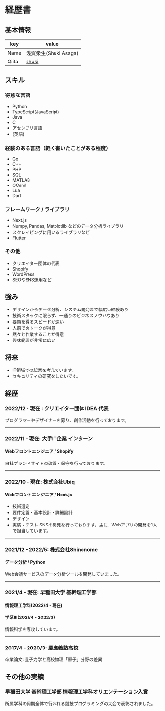 # 経歴書

## 基本情報
|key|value|
|---|-----|
|Name|浅賀衆生(Shuki Asaga)|
|Qiita|[shuki](https://qiita.com/shuki)|

## スキル
### 得意な言語
- Python
- TypeScript(JavaScript)
- Java
- C
- アセンブリ言語
- (英語)

### 経験のある言語（軽く書いたことがある程度）
- Go
- C++
- PHP
- SQL
- MATLAB
- OCaml
- Lua
- Dart


### フレームワーク / ライブラリ
- Next.js
- Numpy, Pandas, Matplotlib などのデータ分析ライブラリ
- スクレイピングに用いるライブラリなど
- Flutter

### その他
- クリエイター団体の代表
- Shopify
- WordPress
- SEOやSNS運用など

## 強み
- デザインからデータ分析、システム開発まで幅広い経験あり
- 技術スタックに限らず、一通りのビジネスノウハウあり
- 要領を得るスピードが速い
- 人前でのトークが得意
- 黙々と作業することが得意
- 興味範囲が非常に広い

## 将来
- IT領域での起業を考えています。
- セキュリティの研究をしたいです。

## 経歴

### 2022/12 - 現在 : クリエイター団体 IDEA 代表
プログラマーやデザイナーを募り、創作活動を行っております。

---
### 2022/11 - 現在: 大手IT企業 インターン
#### Webフロントエンジニア / Shopify

自社ブランドサイトの改善・保守を行っております。

---
### 2022/10 - 現在: 株式会社Ubiq
#### Webフロントエンジニア / Next.js
- 技術選定
- 要件定義・基本設計・詳細設計
- デザイン
- 実装・テスト
SNSの開発を行っております。主に、Webアプリの開発を1人で担当しています。

---
### 2021/12 - 2022/5: 株式会社Shinonome
#### データ分析 / Python
Web会議サービスのデータ分析ツールを開発していました。

---
### 2021/4 - 現在: 早稲田大学 基幹理工学部
#### 情報理工学科(2022/4 - 現在)
#### 学系Ⅲ(2021/4 - 2022/3)
情報科学を専攻しています。

---
### 2017/4 - 2020/3: 慶應義塾高校
卒業論文: 量子力学と高校物理「原子」分野の差異

## その他の実績

### 早稲田大学 基幹理工学部 情報理工学科オリエンテーション入賞
所属学科の同期全体で行われる競技プログラミングの大会で表彰されました。

